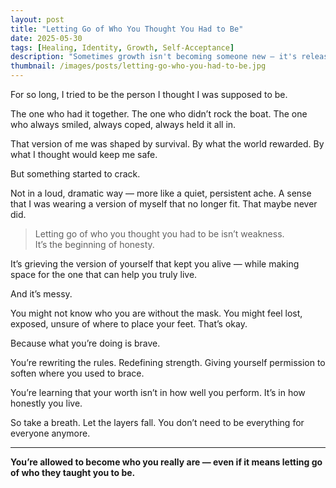 ```yaml
---
layout: post
title: "Letting Go of Who You Thought You Had to Be"
date: 2025-05-30
tags: [Healing, Identity, Growth, Self-Acceptance]
description: "Sometimes growth isn't becoming someone new — it's releasing who you were never meant to be in the first place."
thumbnail: /images/posts/letting-go-who-you-had-to-be.jpg
---
```


For so long, I tried to be the person I thought I was supposed to be.

The one who had it together. The one who didn’t rock the boat. The one who always smiled, always coped, always held it all in.

That version of me was shaped by survival. By what the world rewarded. By what I thought would keep me safe.

But something started to crack.

Not in a loud, dramatic way — more like a quiet, persistent ache. A sense that I was wearing a version of myself that no longer fit. That maybe never did.

> Letting go of who you thought you had to be isn’t weakness.  
> It’s the beginning of honesty.

It’s grieving the version of yourself that kept you alive — while making space for the one that can help you truly live.

And it’s messy.

You might not know who you are without the mask. You might feel lost, exposed, unsure of where to place your feet. That’s okay.

Because what you’re doing is brave.

You’re rewriting the rules. Redefining strength. Giving yourself permission to soften where you used to brace.

You’re learning that your worth isn’t in how well you perform. It’s in how honestly you live.

So take a breath. Let the layers fall. You don’t need to be everything for everyone anymore.

---

**You’re allowed to become who you really are — even if it means letting go of who they taught you to be.**
